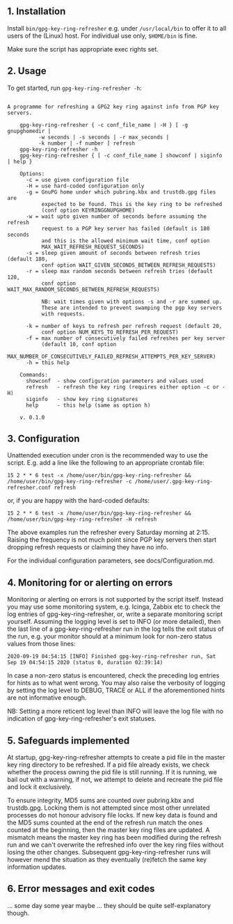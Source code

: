 ## 1. Installation

Install `bin/gpg-key-ring-refresher` e.g. under `/usr/local/bin` to
offer it to all users of the (Linux) host. For individual use only,
`$HOME/bin` is fine.

Make sure the script has appropriate exec rights set.

## 2. Usage

To get started, run `gpg-key-ring-refresher -h`:
```

A programme for refreshing a GPG2 key ring against info from PGP key servers.

    gpg-key-ring-refresher { -c conf_file_name | -H } [ -g gnupghomedir |
		  -w seconds | -s seconds | -r max_seconds |
		  -k number | -f number ] refresh
    gpg-key-ring-refresher -h
    gpg-key-ring-refresher { [ -c conf_file_name ] showconf | siginfo | help }

    Options:
      -c = use given configuration file
      -H = use hard-coded configuration only
      -g = GnuPG home under which pubring.kbx and trustdb.gpg files are
           expected to be found. This is the key ring to be refreshed
           (conf option KEYRINGGNUPGHOME)
      -w = wait upto given number of seconds before assuming the refresh
           request to a PGP key server has failed (default is 180 seconds
           and this is the allowed minimum wait time, conf option
           MAX_WAIT_REFRESH_REQUEST_SECONDS)
      -s = sleep given amount of seconds between refresh tries (default 180,
           conf option WAIT_GIVEN_SECONDS_BETWEEN_REFRESH_REQUESTS)
      -r = sleep max random seconds between refresh tries (default 120,
           conf option WAIT_MAX_RANDOM_SECONDS_BETWEEN_REFRESH_REQUESTS)

           NB: wait times given with options -s and -r are summed up.
           These are intended to prevent swamping the pgp key servers
           with requests.

      -k = number of keys to refresh per refresh request (default 20,
           conf option NUM_KEYS_TO_REFRESH_PER_REQUEST)
      -f = max number of consecutively failed refreshes per key server
           (default 10, conf option
            MAX_NUMBER_OF_CONSECUTIVELY_FAILED_REFRESH_ATTEMPTS_PER_KEY_SERVER)
      -h = this help

    Commands:
      showconf  - show configuration parameters and values used	
      refresh   - refresh the key ring (requires either option -c or -H)
      siginfo   - show key ring signatures
      help      - this help (same as option h)

    v. 0.1.0

```
## 3. Configuration

Unattended execution under cron is the recommended way to use the script.
E.g. add a line like the following to an appropriate crontab file:
```
15 2 * * 6 test -x /home/user/bin/gpg-key-ring-refresher && /home/user/bin/gpg-key-ring-refresher -c /home/user/.gpg-key-ring-refresher.conf refresh
```
or, if you are happy with the hard-coded defaults:
```
15 2 * * 6 test -x /home/user/bin/gpg-key-ring-refresher && /home/user/bin/gpg-key-ring-refresher -H refresh
```
The above examples run the refresher every Saturday morning at 2:15. Raising
the frequency is not much point since PGP key servers then start dropping
refresh requests or claiming they have no info.

For the individual configuration parameters, see docs/Configuration.md.

## 4. Monitoring for or alerting on errors

Monitoring or alerting on errors is not supported by the script
itself. Instead you may use some monitoring system, e.g. Icinga,
Zabbix etc to check the log entries of gpg-key-ring-refresher,
or, write a separate monitoring script yourself.
Assuming the logging level is set to INFO (or more detailed), then the last
line of a gpg-key-ring-refresher run in the log tells the exit
status of the run, e.g. your monitor should at a minimum
look for non-zero status values from those lines:
```
2020-09-19 04:54:15 [INFO] Finished gpg-key-ring-refresher run, Sat Sep 19 04:54:15 2020 (status 0, duration 02:39:14)
```
In case a non-zero status is encountered, check the preceding log
entries for hints as to what went wrong. You may also raise the
verbosity of logging by setting the log level to DEBUG, TRACE or ALL if the
aforementioned hints are not informative enough.

NB: Setting a more reticent log level than INFO will leave
the log file with no indication of gpg-key-ring-refresher's
exit statuses.

## 5. Safeguards implemented

At startup, gpg-key-ring-refresher attempts to create a
pid file in the master key ring directory to be refreshed. If a pid
file already exists, we check whether the process owning the pid file
is still running. If it is running, we bail out with a warning, if not, we
attempt to delete and recreate the pid file and lock it exclusively.

To ensure integrity, MD5 sums are counted over pubring.kbx and
trustdb.gpg. Locking them is not attempted since most other unrelated
processes do not honour advisory file locks. If new key data is found
and the MD5 sums counted at the end of the refresh run match the ones
counted at the beginning, then the master key ring files are
updated. A mismatch means the master key ring has been modified during
the refresh run and we can't overwrite the refreshed info over the key
ring files without losing the other changes. Subsequent
gpg-key-ring-refresher runs will however mend the
situation as they eventually (re)fetch the same key information updates.

## 6. Error messages and exit codes

... some day some year maybe ... they should be quite self-explanatory though.
